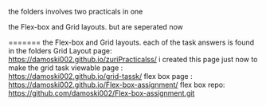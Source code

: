 the folders involves two practicals in one

 the Flex-box and Grid layouts. but are seperated now
 
=======
 the Flex-box and Grid layouts.
 each of the task answers is found in the folders
Grid Layout  page: https://damoski002.github.io/zuriPracticalss/
i created this page just now to make the grid task viewable page :  
https://damoski002.github.io/grid-tassk/
flex box page :  https://damoski002.github.io/Flex-box-assignment/
flex box repo:  https://github.com/damoski002/Flex-box-assignment.git
